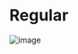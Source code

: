 # Regular
![image](https://github.com/cc-Mehdi/Regular/assets/57840939/e00d49cc-3ef1-4c2f-a214-25c1bb663be3)
